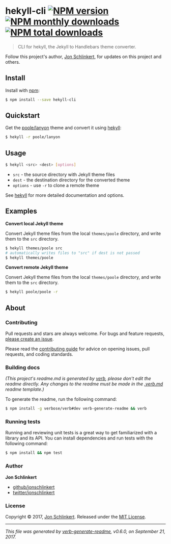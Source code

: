 # hekyll-cli [![NPM version](https://img.shields.io/npm/v/hekyll-cli.svg?style=flat)](https://www.npmjs.com/package/hekyll-cli) [![NPM monthly downloads](https://img.shields.io/npm/dm/hekyll-cli.svg?style=flat)](https://npmjs.org/package/hekyll-cli) [![NPM total downloads](https://img.shields.io/npm/dt/hekyll-cli.svg?style=flat)](https://npmjs.org/package/hekyll-cli)

> CLI for hekyll, the Jekyll to Handlebars theme converter.

Follow this project's author, [Jon Schlinkert](https://github.com/jonschlinkert), for updates on this project and others.

## Install

Install with [npm](https://www.npmjs.com/):

```sh
$ npm install --save hekyll-cli
```

## Quickstart

Get the [poole/lanyon](https://github.com/poole/lanyon) theme and convert it using [hekyll](https://github.com/jonschlinkert/hekyll):

```sh
$ hekyll -r poole/lanyon
```

## Usage

```sh
$ hekyll <src> <dest> [options]
```

* `src` - the source directory with Jekyll theme files
* `dest` - the destination directory for the converted theme
* `options` - use `-r` to clone a remote theme

See [hekyll](https://github.com/jonschlinkert/hekyll) for more detailed documentation and options.

## Examples

**Convert local Jekyll theme**

Convert Jekyll theme files from the local `themes/poole` directory, and write them to the `src` directory.

```sh
$ hekyll themes/poole src
# automatically writes files to "src" if dest is not passed
$ hekyll themes/poole
```

**Convert remote Jekyll theme**

Convert Jekyll theme files from the local `themes/poole` directory, and write them to the `src` directory.

```sh
$ hekyll poole/poole -r
```

## About

### Contributing

Pull requests and stars are always welcome. For bugs and feature requests, [please create an issue](../../issues/new).

Please read the [contributing guide](.github/contributing.md) for advice on opening issues, pull requests, and coding standards.

### Building docs

_(This project's readme.md is generated by [verb](https://github.com/verbose/verb-generate-readme), please don't edit the readme directly. Any changes to the readme must be made in the [.verb.md](.verb.md) readme template.)_

To generate the readme, run the following command:

```sh
$ npm install -g verbose/verb#dev verb-generate-readme && verb
```

### Running tests

Running and reviewing unit tests is a great way to get familiarized with a library and its API. You can install dependencies and run tests with the following command:

```sh
$ npm install && npm test
```

### Author

**Jon Schlinkert**

* [github/jonschlinkert](https://github.com/jonschlinkert)
* [twitter/jonschlinkert](https://twitter.com/jonschlinkert)

### License

Copyright © 2017, [Jon Schlinkert](https://github.com/jonschlinkert).
Released under the [MIT License](LICENSE).

***

_This file was generated by [verb-generate-readme](https://github.com/verbose/verb-generate-readme), v0.6.0, on September 21, 2017._